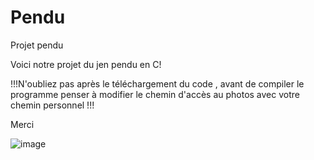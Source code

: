 # Pendu
Projet pendu 

Voici notre projet du jen pendu en C!

!!!N'oubliez pas après le téléchargement du code , avant de compiler le programme penser à modifier le chemin d'accès au photos avec votre chemin personnel !!!

Merci

![image](https://github.com/Lemask922/Pendu/assets/106203416/fdadf3af-cb30-404d-84ab-0270cdd87e8a)
